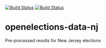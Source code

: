 [![Build Status](https://github.com/openelections/openelections-data-nj/actions/workflows/data_tests.yml/badge.svg?branch=master)](https://github.com/openelections/openelections-data-nj/actions)
[![Build Status](https://github.com/openelections/openelections-data-nj/actions/workflows/format_tests.yml/badge.svg?branch=master)](https://github.com/openelections/openelections-data-nj/actions)

# openelections-data-nj
Pre-processed results for New Jersey elections
